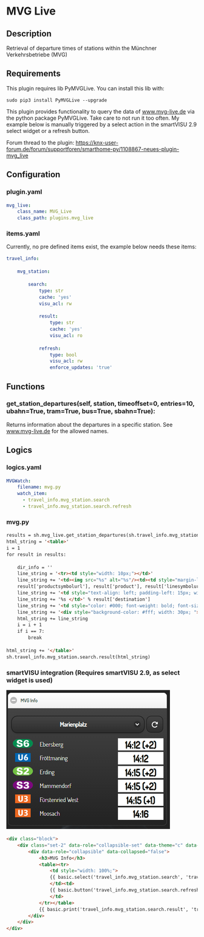# MVG Live

## Description

Retrieval of departure times of stations within the Münchner Verkehrsbetriebe (MVG)

## Requirements
This plugin requires lib PyMVGLive. You can install this lib with:

```
sudo pip3 install PyMVGLive --upgrade
```

This plugin provides functionality to query the data of www.mvg-live.de via the python package PyMVGLive.
Take care to not run it too often. My example below is manually triggered by a select action in the
smartVISU 2.9 select widget or a refresh button.

Forum thread to the plugin: https://knx-user-forum.de/forum/supportforen/smarthome-py/1108867-neues-plugin-mvg_live

## Configuration

### plugin.yaml

```yaml
mvg_live:
    class_name: MVG_Live
    class_path: plugins.mvg_live
```

### items.yaml

Currently, no pre defined items exist, the example below needs these items:

```yaml
travel_info:

    mvg_station:

        search:
            type: str
            cache: 'yes'
            visu_acl: rw

            result:
                type: str
                cache: 'yes'
                visu_acl: ro

            refresh:
                type: bool
                visu_acl: rw
                enforce_updates: 'true'
```

## Functions

### get_station_departures(self, station, timeoffset=0, entries=10, ubahn=True, tram=True, bus=True, sbahn=True):
Returns information about the departures in a specific station. See www.mvg-live.de for the allowed names.

## Logics

### logics.yaml

```yaml
MVGWatch:
    filename: mvg.py
    watch_item:
      - travel_info.mvg_station.search
      - travel_info.mvg_station.search.refresh
```

### mvg.py

```html
results = sh.mvg_live.get_station_departures(sh.travel_info.mvg_station.search(), entries=15, bus=False, tram=False)
html_string = '<table>'
i = 1
for result in results:

    dir_info = ''
    line_string = '<tr><td style="width: 10px;"></td>'
    line_string += '<td><img src="%s" alt="%s"/><td><td style="margin-left: 5px;"><img src="%s" alt="%s"/></td>' % (
    result['productsymbolurl'], result['product'], result['linesymbolurl'], result['linename'])
    line_string += '<td style="text-align: left; padding-left: 15px; width: 100%;">'
    line_string += '%s </td>' % result['destination']
    line_string += '<td style="color: #000; font-weight: bold; font-size: 25px;">'
    line_string += '<div style="background-color: #fff; width: 30px; ">%i</div></td></tr>' % result['time']
    html_string += line_string
    i = i + 1
    if i == 7:
        break

html_string += '</table>'
sh.travel_info.mvg_station.search.result(html_string)
```

### smartVISU integration (Requires smartVISU 2.9, as select widget is used)

![smartVISU 2.9 integration](https://github.com/smarthomeNG/plugins/blob/develop/mvg_live/mvg.PNG?raw=true "smartVISU 2.9 integration")

```html
<div class="block">
    <div class="set-2" data-role="collapsible-set" data-theme="c" data-content-theme="a" data-mini="true">
        <div data-role="collapsible" data-collapsed="false">
            <h3>MVG Info</h3>
            <table><tr>
                <td style="width: 100%;">
                {{ basic.select('travel_info.mvg_station.search', 'travel_info.mvg_station.search', '', ['Frankfurter Ring', 'Hauptbahnhof', 'Karlsplatz (Stachus)', 'Marienplatz'], '', ['Frankfurter Ring', 'Hauptbahnhof', 'Karlsplatz (Stachus)', 'Marienplatz']) }}
                </td><td>
                {{ basic.button('travel_info.mvg_station.search.refresh', 'travel_info.mvg_station.search.refresh', '', 'refresh', '1', 'mini') }}
                </td>
            </tr></table>
            {{ basic.print('travel_info.mvg_station.search.result', 'travel_info.mvg_station.search.result', 'html') }}
        </div>
    </div>
</div>
```
